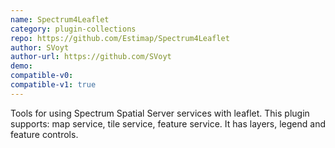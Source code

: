 ```yaml
---
name: Spectrum4Leaflet
category: plugin-collections
repo: https://github.com/Estimap/Spectrum4Leaflet
author: SVoyt
author-url: https://github.com/SVoyt
demo: 
compatible-v0:
compatible-v1: true
---
```


Tools for using Spectrum Spatial Server services with leaflet. This plugin supports: map service, tile service, feature service. It has layers, legend and feature controls.

